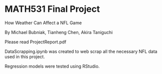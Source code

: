 # MATH531 Final Project
 How Weather Can Affect a NFL Game

By Michael Bubniak, Tianheng Chen, Akira Taniguchi

Please read ProjectReport.pdf

DataScrapping.ipynb was created to web scrap all the necessary NFL data used in this project.

Regression models were tested using RStudio.
